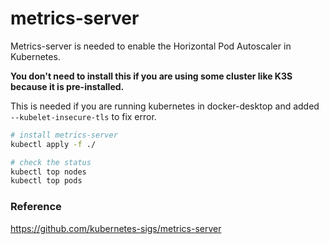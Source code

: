 # metrics-server

Metrics-server is needed to enable the Horizontal Pod Autoscaler in Kubernetes.

**You don't need to install this if you are using some cluster like K3S because it is pre-installed.**

This is needed if you are running kubernetes in docker-desktop and added `--kubelet-insecure-tls` to fix error.

```bash
# install metrics-server
kubectl apply -f ./

# check the status
kubectl top nodes
kubectl top pods
```


### Reference
https://github.com/kubernetes-sigs/metrics-server